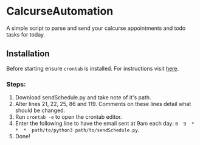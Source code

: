 # CalcurseAutomation
A simple script to parse and send your calcurse appointments and todo tasks for today.

## Installation

Before starting ensure `crontab` is installed. For instructions visit [here](https://www.servernoobs.com/how-to-install-cron-crond-crontab/).

### Steps:
1. Download sendSchedule.py and take note of it's path.
2. Alter lines 21, 22, 25, 86 and 119. Comments on these lines detail what should be changed.
3. Run `crontab -e` to open the crontab editor.
4. Enter the following line to have the email sent at 9am each day: `0  9  *  *  *  path/to/python3 path/to/sendSchedule.py`.
5. Done!
